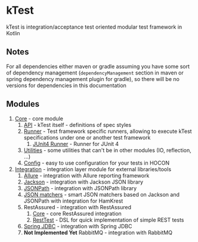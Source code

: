 # kTest

kTest is integration/acceptance test oriented modular test framework in Kotlin

## Notes

For all dependencies either maven or gradle assuming you have some sort of dependency management 
(`dependencyManagement` section in maven or spring dependency management plugin for gradle), so there will 
be no versions for dependencies in this documentation

## Modules

1. [Core](core/README.md) - core module
    1. [API](core/api.md) - kTest itself - definitions of spec styles
    2. [Runner](core/runner/README.md) - Test framework specific runners, allowing to execute kTest specifications under
        one or another test framework
        1. [JUnit4 Runner](core/runner/junit4-runner.md) - Runner for JUnit 4
    3. [Utilities](core/util.md) - some utilities that can't be in other modules (IO, reflection, ...)
    4. [Config](core/config.md) - easy to use configuration for your tests in HOCON
2. [Integration](integration/README.md) - integration layer module for external libraries/tools
    1. [Allure](integration/allure.md) - integration with Allure reporting framework
    2. [Jackson](integration/jackson.md) - integration with Jackson JSON library
    3. [JSONPath](integration/jsonpath.md) - integration with JSONPath library
    4. [JSON matchers](integration/json-matcher.md) - smart JSON matchers based on Jackson and JSONPath with integration for HamKrest
    5. RestAssured - integration with RestAssured
        1. [Core](integration/rest.md) - core RestAssured integration
        2. [RestTest](integration/rest-test.md) - DSL for quick implementation of simple REST tests
    6. [Spring JDBC](integration/spring-jdbc.md) - integration with Spring JDBC
    7. **Not Implemented Yet** RabbitMQ - integration with RabbitMQ
